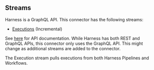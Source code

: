 ## Streams

Harness is a GraphQL API. This connector has the following streams:

* [Executions](https://docs.harness.io/article/ba4vs50071-use-workflows-api) \(Incremental\)

See [here](https://docs.harness.io/article/tm0w6rruqv-harness-api) for API
documentation. While Harness has both REST and GraphQL APIs, this connector only
uses the GraphQL API. This might change as additional streams are added to the
connector.

The Execution stream pulls executions from both Harness Pipelines and Workflows.
